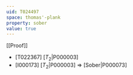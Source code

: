 ```yaml
---
uid: T024497
space: thomas'-plank
property: sober
value: true
---
```

[[Proof]]

* [T022367] [$T_2$|P000003]
* [I000173] [$T_2$|P000003] => [Sober|P000073]

